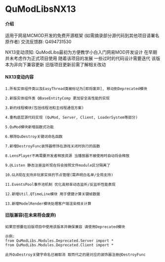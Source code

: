# QuModLibsNX13

#### 介绍
适用于网易MCMOD开发的免费开源框架 (如需摘录部分源代码到其他项目请署名原作者)
交流反馈群: Q494731530

NX13变动须知: QuModLibs最初为方便教学小白入门网易MOD开发设计 在早期并未考虑作为正式项目使用
随着该项目的发展 一些过时的代码设计需要迭代 该版本为非向下兼容更新 旧版项目更新前需了解相关改动

#### NX13变动内容
    1.所有实体组件类以及EasyThread类被标记为[即将废弃], 移动到Deprecated模块

    2.新版实体组件类 QBaseEntityComp 更加安全高性能的实现

    3.新的线程模块(包括线程池和主线程通信方案)

    4.重构底层源代码实现 (QuMod, Server, Client, LoaderSystem等部分)

    5.QuMod模块新增函数式功能

    6.移除QuDestroy关键词命名函数

    7.新增DestroyFunc装饰器修饰在游戏关闭时执行的函数

    8.LensPlayer不再需要开发者释放资源 当播放器不被使用时自动将会释放

    9.@Listen 静态注册监听现在将会按照文件module区分隔离了

    10.GLR现在支持非玩家实体的节点管理(需声明白名单/全局支持)

    11.EventsPool事件池机制 优化高频率动态监听/反监听性能表现

    12.新增Util.QTimeLine模块 用于便捷计算关键帧数据

    13.新增ModelRender模块处理客户端渲染相关计算

#### 旧版兼容(在未来将会废弃)
    如果您想要在旧版项目中使用该版本并确保兼容 请使用Deprecated模块

    示例:
    from QuModLibs.Modules.Deprecated.Server import *
    from QuModLibs.Modules.Deprecated.Client import *

    此外QuDestroy关键字命名已被取消 取而代之的是对应的装饰器注册@DestroyFunc